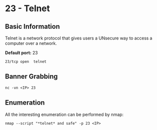 # 23 - Telnet

## **Basic Information**

Telnet is a network protocol that gives users a UNsecure way to access a computer over a network.

**Default port:** 23

```text
23/tcp open  telnet
```

## **Banner Grabbing**

```
nc -vn <IP> 23
```

## Enumeration

All the interesting enumeration can be performed by nmap:

```text
nmap --script "*telnet* and safe" -p 23 <IP>
```

